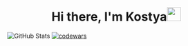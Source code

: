 <h1 align="center">Hi there, I'm Kostya<img src="https://github.com/blackcater/blackcater/raw/main/images/Hi.gif" height="32"/></h1>

![GitHub Stats](https://github-readme-stats.vercel.app/api?username=Glow3r&theme=merko)
[![codewars](https://www.codewars.com/users/Fras3r/badges/large)](https://www.codewars.com/users/Fras3r)  
